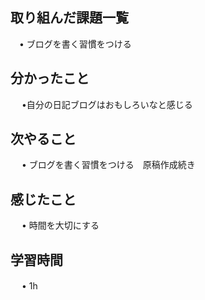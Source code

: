 ## 取り組んだ課題一覧
      
 　• ブログを書く習慣をつける

## 分かったこと

　 •自分の日記ブログはおもしろいなと感じる

## 次やること　

　 • ブログを書く習慣をつける　原稿作成続き

## 感じたこと

　 • 時間を大切にする


## 学習時間

　 • 1h